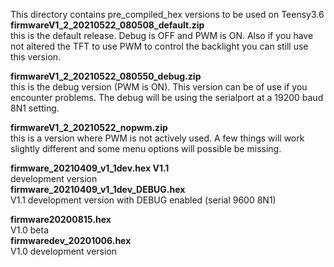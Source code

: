 This directory contains pre_compiled_hex versions to be used on Teensy3.6 
**firmwareV1_2_20210522_080508_default.zip**<br>
this is the default release. Debug is OFF and PWM is ON. Also if you have not altered the TFT to use PWM to control the backlight you can still use this version.

**firmwareV1_2_20210522_080550_debug.zip**<br>
this is the debug version (PWM is ON). This version can be of use if you encounter problems. The debug will be using the serialport at a 19200 baud 8N1 setting.

**firmwareV1_2_20210522_nopwm.zip**<br>
this is a version where PWM is not actively used. A few things will work slightly different and some menu options will possible be missing.

**firmware_20210409_v1_1dev.hex V1.1**<br>
development version<br>
**firmware_20210409_v1_1dev_DEBUG.hex**<br>
V1.1 development version with DEBUG enabled (serial 9600 8N1)


**firmware20200815.hex**<br>
V1.0 beta<br>
**firmwaredev_20201006.hex**<br>
V1.0 development version<br>

